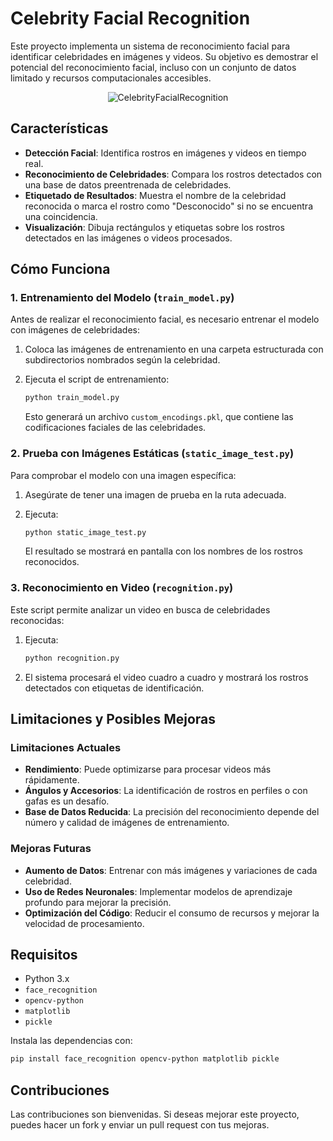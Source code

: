 # Celebrity Facial Recognition

Este proyecto implementa un sistema de reconocimiento facial para identificar celebridades en imágenes y videos. Su objetivo es demostrar el potencial del reconocimiento facial, incluso con un conjunto de datos limitado y recursos computacionales accesibles.

<p align="center">
  <img src="./CelebrityFacialRecognition.jpg" alt="CelebrityFacialRecognition">
</p>  

## Características

- **Detección Facial**: Identifica rostros en imágenes y videos en tiempo real.
- **Reconocimiento de Celebridades**: Compara los rostros detectados con una base de datos preentrenada de celebridades.
- **Etiquetado de Resultados**: Muestra el nombre de la celebridad reconocida o marca el rostro como "Desconocido" si no se encuentra una coincidencia.
- **Visualización**: Dibuja rectángulos y etiquetas sobre los rostros detectados en las imágenes o videos procesados.

## Cómo Funciona

### 1. Entrenamiento del Modelo (`train_model.py`)
Antes de realizar el reconocimiento facial, es necesario entrenar el modelo con imágenes de celebridades:

1. Coloca las imágenes de entrenamiento en una carpeta estructurada con subdirectorios nombrados según la celebridad.
2. Ejecuta el script de entrenamiento:

   ```bash
   python train_model.py
   ```

   Esto generará un archivo `custom_encodings.pkl`, que contiene las codificaciones faciales de las celebridades.

### 2. Prueba con Imágenes Estáticas (`static_image_test.py`)
Para comprobar el modelo con una imagen específica:

1. Asegúrate de tener una imagen de prueba en la ruta adecuada.
2. Ejecuta:

   ```bash
   python static_image_test.py
   ```

   El resultado se mostrará en pantalla con los nombres de los rostros reconocidos.

### 3. Reconocimiento en Video (`recognition.py`)
Este script permite analizar un video en busca de celebridades reconocidas:

1. Ejecuta:

   ```bash
   python recognition.py
   ```

2. El sistema procesará el video cuadro a cuadro y mostrará los rostros detectados con etiquetas de identificación.

## Limitaciones y Posibles Mejoras

### **Limitaciones Actuales**
- **Rendimiento**: Puede optimizarse para procesar videos más rápidamente.
- **Ángulos y Accesorios**: La identificación de rostros en perfiles o con gafas es un desafío.
- **Base de Datos Reducida**: La precisión del reconocimiento depende del número y calidad de imágenes de entrenamiento.

### **Mejoras Futuras**
- **Aumento de Datos**: Entrenar con más imágenes y variaciones de cada celebridad.
- **Uso de Redes Neuronales**: Implementar modelos de aprendizaje profundo para mejorar la precisión.
- **Optimización del Código**: Reducir el consumo de recursos y mejorar la velocidad de procesamiento.

## Requisitos

- Python 3.x
- `face_recognition`
- `opencv-python`
- `matplotlib`
- `pickle`

Instala las dependencias con:

```bash
pip install face_recognition opencv-python matplotlib pickle
```

## Contribuciones

Las contribuciones son bienvenidas. Si deseas mejorar este proyecto, puedes hacer un fork y enviar un pull request con tus mejoras.
